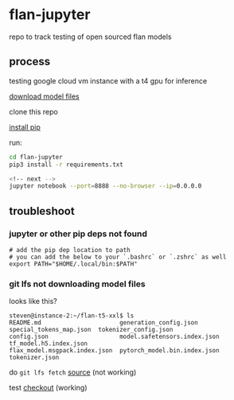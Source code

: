 # flan-jupyter

repo to track testing of open sourced flan models

## process

testing google cloud vm instance with a t4 gpu for inference

[download model files](https://github.com/steven4354/flan-jupyter/blob/main/README.old.md#download-huggingface-models)

clone this repo

[install pip](https://linuxize.com/post/how-to-install-pip-on-ubuntu-20.04/?utm_content=cmp-true)

run:
```bash
cd flan-jupyter
pip3 install -r requirements.txt

<!-- next -->
jupyter notebook --port=8888 --no-browser --ip=0.0.0.0
```

## troubleshoot

### jupyter or other pip deps not found

```
# add the pip dep location to path
# you can add the below to your `.bashrc` or `.zshrc` as well
export PATH="$HOME/.local/bin:$PATH"
```

### git lfs not downloading model files

looks like this?

```
steven@instance-2:~/flan-t5-xxl$ ls
README.md                      generation_config.json        special_tokens_map.json  tokenizer_config.json
config.json                    model.safetensors.index.json  tf_model.h5.index.json
flax_model.msgpack.index.json  pytorch_model.bin.index.json  tokenizer.json
```

do `git lfs fetch` [source](https://github.com/git-lfs/git-lfs/issues/325#issuecomment-122896144) (not working)

test [checkout](https://stackoverflow.com/questions/72830343/retrieve-original-files-after-a-git-clone-with-git-lfs) (working)
